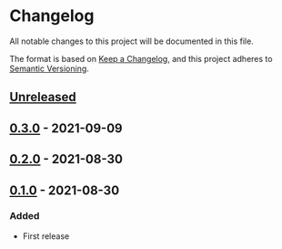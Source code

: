 # Changelog

All notable changes to this project will be documented in this file.

The format is based on [Keep a Changelog](https://keepachangelog.com/en/1.0.0/),
and this project adheres to [Semantic Versioning](https://semver.org/spec/v2.0.0.html).

## [Unreleased]

## [0.3.0] - 2021-09-09

## [0.2.0] - 2021-08-30

## [0.1.0] - 2021-08-30

### Added

- First release

[Unreleased]: https://github.com/giantswarm/calico-policy-only-app/compare/v0.3.0...HEAD
[0.3.0]: https://github.com/giantswarm/calico-policy-only-app/compare/v0.2.0...v0.3.0
[0.2.0]: https://github.com/giantswarm/calico-policy-only-app/compare/v0.1.0...v0.2.0
[0.1.0]: https://github.com/giantswarm/calico-policy-only-app/releases/tag/v0.1.0
